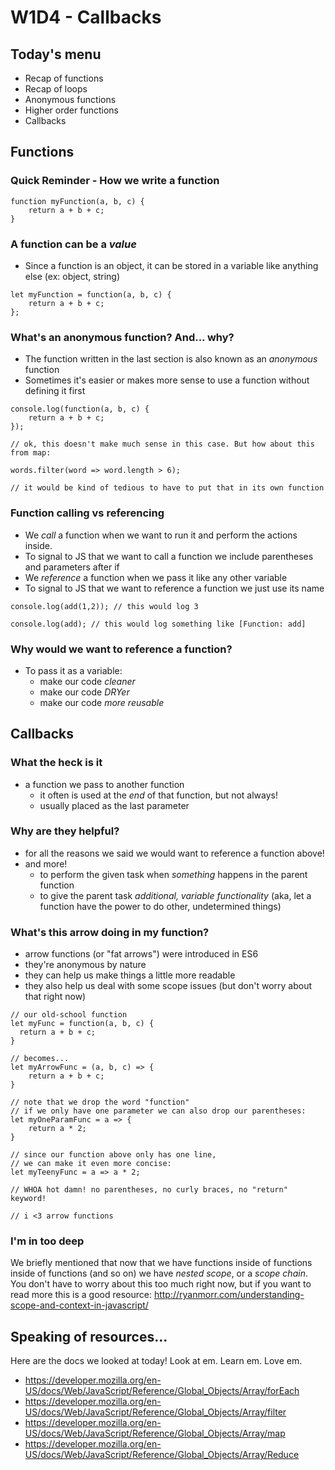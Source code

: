 # W1D4 - Callbacks

## Today's menu

- Recap of functions
- Recap of loops
- Anonymous functions
- Higher order functions
- Callbacks







## Functions

### Quick Reminder - How we write a function

```
function myFunction(a, b, c) {
    return a + b + c;
}
```

### A function can be a *value* 

- Since a function is an object, it can be stored in a variable like anything else (ex: object, string)

```
let myFunction = function(a, b, c) {
    return a + b + c;
};
```

### What's an anonymous function? And... why?

- The function written in the last section is also known as an *anonymous* function
- Sometimes it's easier or makes more sense to use a function without defining it first 

```
console.log(function(a, b, c) {
    return a + b + c;
});

// ok, this doesn't make much sense in this case. But how about this from map:

words.filter(word => word.length > 6);

// it would be kind of tedious to have to put that in its own function
```

### Function calling vs referencing

- We *call* a function when we want to run it and perform the actions inside. 
- To signal to JS that we want to call a function we include parentheses and parameters after if
- We *reference* a function when we pass it like any other variable
- To signal to JS that we want to reference a function we just use its name

```
console.log(add(1,2)); // this would log 3

console.log(add); // this would log something like [Function: add]
```

### Why would we want to reference a function?

- To pass it as a variable:
  - make our code *cleaner*
  - make our code *DRYer*
  - make our code *more reusable*

## Callbacks

### What the heck is it

- a function we pass to another function
  - it often is used at the *end* of that function, but not always!
  - usually placed as the last parameter

### Why are they helpful?

- for all the reasons we said we would want to reference a function above!
- and more!
  - to perform the given task when *something* happens in the parent function
  - to give the parent task *additional, variable functionality* (aka, let a function have the power to do other, undetermined things)

### What's this arrow doing in my function?

- arrow functions (or "fat arrows") were introduced in ES6
- they're anonymous by nature
- they can help us make things a little more readable
- they also help us deal with some scope issues (but don't worry about that right now)

```
// our old-school function
let myFunc = function(a, b, c) {
  return a + b + c;
}

// becomes...
let myArrowFunc = (a, b, c) => {
    return a + b + c;
}

// note that we drop the word "function"
// if we only have one parameter we can also drop our parentheses:
let myOneParamFunc = a => {
    return a * 2;
}

// since our function above only has one line, 
// we can make it even more concise:
let myTeenyFunc = a => a * 2;

// WHOA hot damn! no parentheses, no curly braces, no "return" keyword!

// i <3 arrow functions
```

### I'm in too deep

We briefly mentioned that now that we have functions inside of functions inside of functions (and so on) we have *nested scope*, or a *scope chain*. You don't have to worry about this too much right now, but if you want to read more this is a good resource: http://ryanmorr.com/understanding-scope-and-context-in-javascript/

## Speaking of resources...

Here are the docs we looked at today! Look at em. Learn em. Love em.

- https://developer.mozilla.org/en-US/docs/Web/JavaScript/Reference/Global_Objects/Array/forEach
- https://developer.mozilla.org/en-US/docs/Web/JavaScript/Reference/Global_Objects/Array/filter
- https://developer.mozilla.org/en-US/docs/Web/JavaScript/Reference/Global_Objects/Array/map
- https://developer.mozilla.org/en-US/docs/Web/JavaScript/Reference/Global_Objects/Array/Reduce




